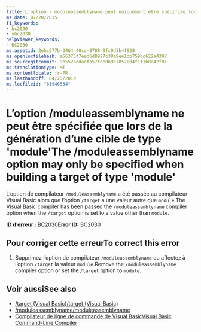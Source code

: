 ```yaml
---
title: L’option - moduleassemblyname peut uniquement être spécifiée lors de la création d’une cible de type 'module'
ms.date: 07/20/2015
f1_keywords:
- bc2030
- vbc2030
helpviewer_keywords:
- BC2030
ms.assetid: 2ebc577b-3464-40cc-8788-9fc9d3b4f928
ms.openlocfilehash: a56375f7eed6d8927b38a9ee1db759bc622a4387
ms.sourcegitcommit: 9b552addadfb57fab0b9e7852ed4f1f1b8a42f8e
ms.translationtype: MT
ms.contentlocale: fr-FR
ms.lasthandoff: 04/23/2019
ms.locfileid: "61946534"
---
```

# <a name="the-moduleassemblyname-option-may-only-be-specified-when-building-a-target-of-type-module"></a><span data-ttu-id="070fc-102">L’option /moduleassemblyname ne peut être spécifiée que lors de la génération d’une cible de type 'module'</span><span class="sxs-lookup"><span data-stu-id="070fc-102">The /moduleassemblyname option may only be specified when building a target of type 'module'</span></span>
<span data-ttu-id="070fc-103">L’option de compilateur `/moduleassemblyname` a été passée au compilateur Visual Basic alors que l’option `/target` a une valeur autre que `module`.</span><span class="sxs-lookup"><span data-stu-id="070fc-103">The Visual Basic compiler has been passed the `/moduleassemblyname` compiler option when the `/target` option is set to a value other than `module`.</span></span>  
  
 <span data-ttu-id="070fc-104">**ID d’erreur :** BC2030</span><span class="sxs-lookup"><span data-stu-id="070fc-104">**Error ID:** BC2030</span></span>  
  
## <a name="to-correct-this-error"></a><span data-ttu-id="070fc-105">Pour corriger cette erreur</span><span class="sxs-lookup"><span data-stu-id="070fc-105">To correct this error</span></span>  
  
1. <span data-ttu-id="070fc-106">Supprimez l’option de compilateur `/moduleassemblyname` ou affectez à l’option `/target` la valeur `module`.</span><span class="sxs-lookup"><span data-stu-id="070fc-106">Remove the `/moduleassemblyname` compiler option or set the `/target` option to `module`.</span></span>  
  
## <a name="see-also"></a><span data-ttu-id="070fc-107">Voir aussi</span><span class="sxs-lookup"><span data-stu-id="070fc-107">See also</span></span>

- [<span data-ttu-id="070fc-108">/target (Visual Basic)</span><span class="sxs-lookup"><span data-stu-id="070fc-108">/target (Visual Basic)</span></span>](../../visual-basic/reference/command-line-compiler/target.md)
- [<span data-ttu-id="070fc-109">/moduleassemblyname</span><span class="sxs-lookup"><span data-stu-id="070fc-109">/moduleassemblyname</span></span>](../../visual-basic/reference/command-line-compiler/moduleassemblyname.md)
- [<span data-ttu-id="070fc-110">Compilateur de ligne de commande de Visual Basic</span><span class="sxs-lookup"><span data-stu-id="070fc-110">Visual Basic Command-Line Compiler</span></span>](../../visual-basic/reference/command-line-compiler/index.md)
